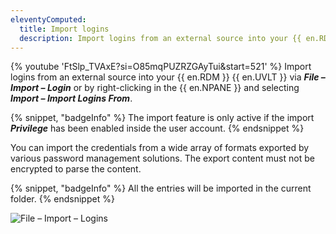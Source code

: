 ```yaml
---
eleventyComputed:
  title: Import logins
  description: Import logins from an external source into your {{ en.RDM }} {{ en.UVLT }} via File – Import – Login or by right-clicking in the {{ en.NPANE }} and selecting Import – Import Logins From.
---
```

{% youtube 'FtSlp_TVAxE?si=O85mqPUZRZGAyTui&amp;start=521' %}
Import logins from an external source into your {{ en.RDM }} {{ en.UVLT }} via ***File – Import – Login*** or by right-clicking in the {{ en.NPANE }} and selecting ***Import – Import Logins From***.

{% snippet, "badgeInfo" %}
The import feature is only active if the import ***Privilege*** has been enabled inside the user account.
{% endsnippet %}

You can import the credentials from a wide array of formats exported by various password management solutions. The export content must not be encrypted to parse the content.

{% snippet, "badgeInfo" %}
All the entries will be imported in the current folder.
{% endsnippet %}

![File – Import – Logins](https://cdnweb.devolutions.net/docs/docs_en_rdm_windows_clip10745.png)
